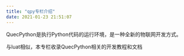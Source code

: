 ```yaml
---
title: "qpy专栏介绍"
date: 2021-01-23 21:51:07
---
```


<p>QuecPython是执行Python代码的运行环境，是一种全新的物联网开发方式。</p><p></p><p>与luat相似，本专栏收录QuecPython相关的开发教程和文档</p><p></p><p></p>